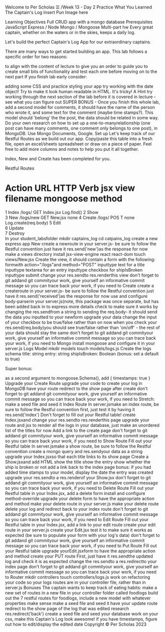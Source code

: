 Welcome to Per Scholas
☰
/Week 13 - Day 2
Practice What You Learned
The Captain's Log
Insert Pun Image here

Learning Objectives
Full CRUD app with a mongo database
Prerequisites
JavaScript
Express / Node
Mongo / Mongoose
Multi-part hw
Every great captain, whether on the waters or in the skies, keeps a daily log.

Let's build the perfect Captain's Log App for our extraordinary captains.

There are many ways to get started building an app. This lab follows a specific order for two reasons:

to align with the content of lecture
to give you an order to guide you to create small bits of functionality and test each one before moving on to the next part
If you finish lab early consider:

adding some CSS and practice styling your app
try working with the date object! Try to make it look human readable in HTML. It's tricky! A Hint
try working through the next section of the lab before it is covered in lecture - see what you can figure out
SUPER BONUS - Once you finish this whole lab, add a second model for comments, it should have the name of the person who wrote it, and some text for the comment (maybe time stamps?). This model should 'belong' the the post, the data should be related in some way. Do your own research on how to set up a one-to-manyrelationship (one post can have many comments, one comment only belongs to one post), in MongoDB. Use Mongo Documents, Google.
Set up
Let's keep track of our Restful Routes as we build out our app. Copy/paste this table into a fresh file, open an excel/sheets spreadsheet or draw on a piece of paper. Feel free to add more columns and notes to help you put it all together.

Index, New and Create has been completed for you.

Restful Routes
#	Action	URL	HTTP Verb	jsx view filename	mongoose method
1	Index	/logs/	GET	Index.jsx	Log.find()
2	Show				
3	New	/logs/new	GET	New.jsx	none
4	Create	/logs/	POS T	none	Log.create(req.body)
5	Edit				
6	Update				
7	Destroy				
In your student_labsfolder
mkdir captains_log
cd catpains_log
create a new express app
New
create a newroute in your server.js- be sure to follow the Restful convention
just have it res.send('new')as the response for now
make a views directory
install jsx-view-engine react react-dom
touch views/New.jsx
Create the view, it should contain a form with the following:
formwith action="/logs"and method="POST"
inputtype text for a title
inputtype textarea for an entry
inputtype checkbox for shipIsBroken
inputtype submit
change your res.sendto res.renderthis view
don't forget to git addand git commityour work, give yourself an informative commit message so you can trace back your work, if you need to
Create
create a createroute in your server.js- be sure to follow the Restful convention
just have it res.send('received')as the response for now
use and configure body-parserin your server.js(note, this package was once separate, but has been added back in to express more details
check to make sure it works by changing the res.sendfrom a string to sending the req.body- it should send the data you inputted to your newform
upgrade your data
change the input of your checkbox to be true/false rather than on
now when you check your res.send(req.body)you should see true/false rather than 'on/off' - the rest of your data should stay the same
don't forget to git addand git commityour work, give yourself an informative commit message so you can trace back your work, if you need to
Mongo
install mongoose and configure it in your server.js
Logs Model
mkdir models
touch models/logs.js
Create the logs schema
title: string
entry: string
shipIsBroken: Boolean (bonus: set a default to true)

Super bonus:

as a second argument to mongoose.Schema(), add { timestamps: true }
Upgrade your Create Route
upgrade your code to create your log in MongoDB
have your route redirect to the show page after create
don't forget to git addand git commityour work, give yourself an informative commit message so you can trace back your work, if you need to
Stretch: make a seed file and seed it
Index Route
In server.jsmake an index route, be sure to follow the Restful convention
first, just test it by having it res.send('index')
Don't forget to fill out your Restful table!
create Index.jsxand change your res.sendto res.renderthis page
upgrade your route and jsx to render all the logs in your database, just make an unordered list of the titles for now
Add a link to the create page
don't forget to git addand git commityour work, give yourself an informative commit message so you can trace back your work, if you need to
Show Route
Fill out your Restful table
In server.jsmake a show route, be sure to follow the Restful convention
create a mongo query and res.sendyour data as a string
upgrade your Index.jsxso that each title links to its show page
Create a Show.jsxand add HTML
show the title
show the entry
show whether the ship is broken or not
add a link back to the index page
bonus:
if you had added time stamps to your model, display the date the entry was created
upgrade your res.sendto a res.renderof your Show.jsx
don't forget to git addand git commityour work, give yourself an informative commit message so you can trace back your work, if you need to
Delete Route
Fill out your Restful table
in your Index.jsx, add a delete form
install and configure method-override
upgrade your delete form to have the appropriate action and method
make your delete route in your server.js
make your delete route delete your log and redirect back to your index route
don't forget to git addand git commityour work, give yourself an informative commit message so you can trace back your work, if you need to
Edit Route
Fill out your Restful table
in your Index.jsx, add a link to your edit route
create your edit route in your server.js
create your Edit.jsx
test it to make sure it works as expected (be sure to populate your form with your log's data)
don't forget to git addand git commityour work, give yourself an informative commit message so you can trace back your work, if you need to
Put Route
Fill out your Restful table
upgrade yourEdit.jsxform to have the appropriate action and method
create your PUT route
First, just have it res.sendthe updated log and check it is as expected
change the res.sendto a res.redirectto your index page
don't forget to git addand git commityour work, give yourself an informative commit message so you can trace back your work, if you need to
Router
mkdir controllers
touch controllers/logs.js
work on refactoring your code so your logs routes are in your controller file, rather than in server.js
Bonuses
The captain wants to keep track of eating habits: make a new set of routes in a new file in your controller folder called foodlogs
build out the 7 restful routes for foodlogs, include a new model with whatever properties make sense
make a seed file and seed it
have your update route redirect to the show page of the log that was edited
research res.redirect('back')
create a seed file and seed your database
work on your css, make this Captain's Log look awesome!
if you have timestamps, figure out how to edit/display the edited date
Copyright © Per Scholas 2023

